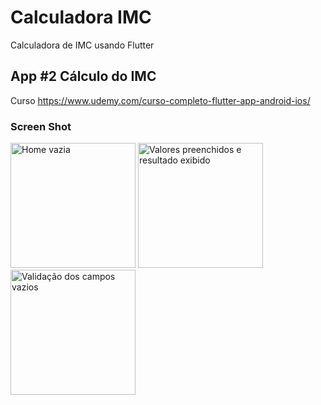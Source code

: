# Calculadora IMC

Calculadora de IMC usando Flutter

## App #2 Cálculo do IMC

Curso https://www.udemy.com/curso-completo-flutter-app-android-ios/

### Screen Shot

<img width="200" alt="Home vazia" src="https://github.com/GabrielRozendo/Flutter-CalculadoraIMC/raw/master/Screenshot/Simulator%20Screen%20Shot%20-%20iPhone%20X%CA%80%20-%202019-05-29%20at%2020.11.38.png"> <img width="200" alt="Valores preenchidos e resultado exibido" src="https://github.com/GabrielRozendo/Flutter-CalculadoraIMC/raw/master/Screenshot/Simulator%20Screen%20Shot%20-%20iPhone%20X%CA%80%20-%202019-05-29%20at%2020.11.58.png"> <img width="200" alt="Validação dos campos vazios" src="https://github.com/GabrielRozendo/Flutter-CalculadoraIMC/raw/master/Screenshot/Simulator%20Screen%20Shot%20-%20iPhone%20X%CA%80%20-%202019-05-29%20at%2020.12.01.png">
